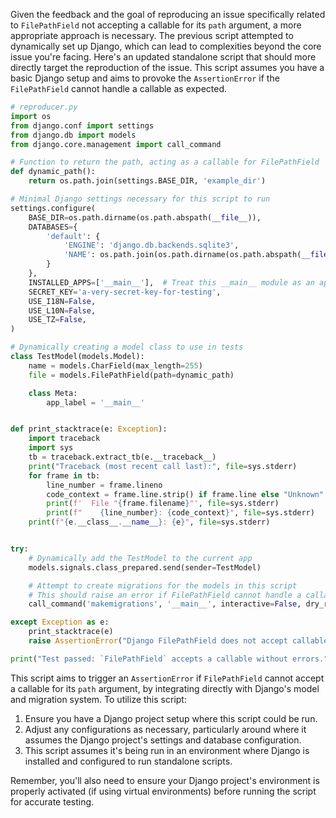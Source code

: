 Given the feedback and the goal of reproducing an issue specifically related to `FilePathField` not accepting a callable for its `path` argument, a more appropriate approach is necessary. The previous script attempted to dynamically set up Django, which can lead to complexities beyond the core issue you're facing. Here's an updated standalone script that should more directly target the reproduction of the issue. This script assumes you have a basic Django setup and aims to provoke the `AssertionError` if the `FilePathField` cannot handle a callable as expected.

```python
# reproducer.py
import os
from django.conf import settings
from django.db import models
from django.core.management import call_command

# Function to return the path, acting as a callable for FilePathField
def dynamic_path():
    return os.path.join(settings.BASE_DIR, 'example_dir')

# Minimal Django settings necessary for this script to run
settings.configure(
    BASE_DIR=os.path.dirname(os.path.abspath(__file__)),
    DATABASES={
        'default': {
            'ENGINE': 'django.db.backends.sqlite3',
            'NAME': os.path.join(os.path.dirname(os.path.abspath(__file__)), 'db.sqlite3'),
        }
    },
    INSTALLED_APPS=['__main__'],  # Treat this __main__ module as an app
    SECRET_KEY='a-very-secret-key-for-testing',
    USE_I18N=False,
    USE_L10N=False,
    USE_TZ=False,
)

# Dynamically creating a model class to use in tests
class TestModel(models.Model):
    name = models.CharField(max_length=255)
    file = models.FilePathField(path=dynamic_path)

    class Meta:
        app_label = '__main__'


def print_stacktrace(e: Exception):
    import traceback
    import sys
    tb = traceback.extract_tb(e.__traceback__)
    print("Traceback (most recent call last):", file=sys.stderr)
    for frame in tb:
        line_number = frame.lineno
        code_context = frame.line.strip() if frame.line else "Unknown"
        print(f'  File "{frame.filename}"', file=sys.stderr)
        print(f"    {line_number}: {code_context}", file=sys.stderr)
    print(f"{e.__class__.__name__}: {e}", file=sys.stderr)


try:
    # Dynamically add the TestModel to the current app
    models.signals.class_prepared.send(sender=TestModel)

    # Attempt to create migrations for the models in this script
    # This should raise an error if FilePathField cannot handle a callable for path
    call_command('makemigrations', '__main__', interactive=False, dry_run=True, name='test_migration')

except Exception as e:
    print_stacktrace(e)
    raise AssertionError("Django FilePathField does not accept callable for dynamic path resolution.") from e

print("Test passed: `FilePathField` accepts a callable without errors.")
```

This script aims to trigger an `AssertionError` if `FilePathField` cannot accept a callable for its `path` argument, by integrating directly with Django's model and migration system. To utilize this script:

1. Ensure you have a Django project setup where this script could be run.
2. Adjust any configurations as necessary, particularly around where it assumes the Django project's settings and database configuration.
3. This script assumes it's being run in an environment where Django is installed and configured to run standalone scripts.

Remember, you'll also need to ensure your Django project's environment is properly activated (if using virtual environments) before running the script for accurate testing.